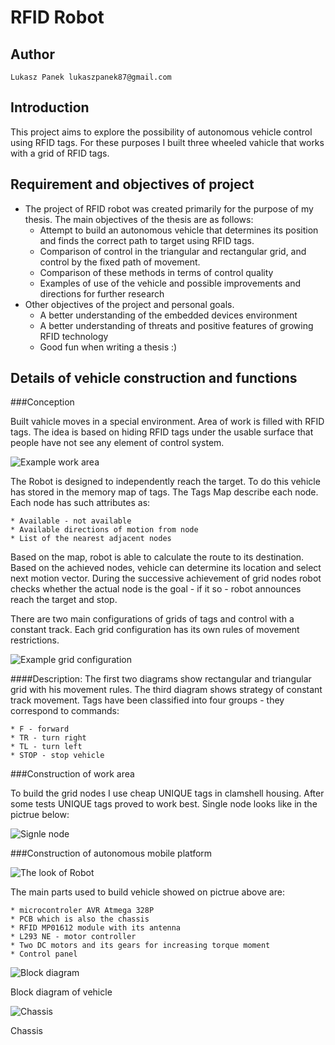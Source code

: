 RFID Robot
==========

Author
------

    Lukasz Panek lukaszpanek87@gmail.com

Introduction
------------

This project aims to explore the possibility of autonomous vehicle control
using RFID tags. For these purposes I built three wheeled vahicle that works
with a grid of RFID tags.

Requirement and objectives of project
-------------------------------------

* The project of RFID robot was created primarily for the purpose of my thesis.
  The main objectives of the thesis are as follows:
    - Attempt to build an autonomous vehicle that determines its position and
      finds the correct path to target using RFID tags.
    - Comparison of control in the triangular and rectangular grid, and control
      by the fixed path of movement.
    - Comparison of these methods in terms of control quality
    - Examples of use of the vehicle and possible improvements and directions
      for further research
* Other objectives of the project and personal goals.
    - A better understanding of the embedded devices environment
    - A better understanding of threats and positive features of growing RFID
      technology
    - Good fun when writing a thesis :)

Details of vehicle construction and functions
---------------------------------------------

###Conception

Built vahicle moves in a special environment. Area of work is filled with RFID
tags. The idea is based on hiding RFID tags under the usable surface that
people have not see any element of control system.

![Example work area](http://dl.dropbox.com/u/18809604/Zdejcie_praca_mgr/pod%C5%82o%C5%BCe_magazynu.png)

The Robot is designed to independently reach the target. To do this vehicle
has stored in the memory map of tags. The Tags Map describe each node. Each
node has such attributes as:

    * Available - not available
    * Available directions of motion from node
    * List of the nearest adjacent nodes

Based on the map, robot is able to calculate the route to its destination.
Based on the achieved nodes, vehicle can determine its location and select
next motion vector. During the successive achievement of grid nodes robot
checks whether the actual node is the goal - if it so - robot announces reach
the target and stop.

There are two main configurations of grids of tags and control with a constant
track. Each grid configuration has its own rules of movement restrictions.

![Example grid configuration](http://dl.dropbox.com/u/18809604/Zdejcie_praca_mgr/SiatkiRozKoncepcja.png)

####Description:
    The first two diagrams show rectangular and triangular grid with his
    movement rules.
    The third diagram shows strategy of constant track movement. Tags have been
    classified into four groups - they correspond to commands:

    * F - forward
    * TR - turn right
    * TL - turn left
    * STOP - stop vehicle

###Construction of work area

To build the grid nodes I use cheap UNIQUE tags in clamshell housing. After
some tests UNIQUE tags proved to work best. Single node looks like in the
pictrue below:

![Signle node](http://dl.dropbox.com/u/18809604/Zdejcie_praca_mgr/single_node.png)

###Construction of autonomous mobile platform

![The look of Robot](http://dl.dropbox.com/u/18809604/Zdejcie_praca_mgr/robot_pic.png)

The main parts used to build vehicle showed on pictrue above are:

    * microcontroler AVR Atmega 328P
    * PCB which is also the chassis
    * RFID MP01612 module with its antenna
    * L293 NE - motor controller
    * Two DC motors and its gears for increasing torque moment
    * Control panel

![Block diagram](http://dl.dropbox.com/u/18809604/Zdejcie_praca_mgr/schemat_blokowy.png)

Block diagram of vehicle

![Chassis](http://dl.dropbox.com/u/18809604/Zdejcie_praca_mgr/chassis.png)

Chassis

